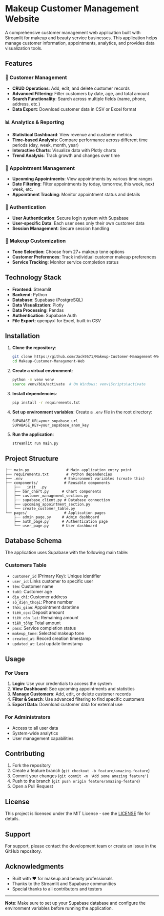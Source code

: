 # Makeup Customer Management Website

A comprehensive customer management web application built with Streamlit for makeup and beauty service businesses. This application helps manage customer information, appointments, analytics, and provides data visualization tools.

## Features

### 🎯 Customer Management
- **CRUD Operations**: Add, edit, and delete customer records
- **Advanced Filtering**: Filter customers by date, age, and total amount
- **Search Functionality**: Search across multiple fields (name, phone, address, etc.)
- **Data Export**: Download customer data in CSV or Excel format

### 📊 Analytics & Reporting
- **Statistical Dashboard**: View revenue and customer metrics
- **Time-based Analysis**: Compare performance across different time periods (day, week, month, year)
- **Interactive Charts**: Visualize data with Plotly charts
- **Trend Analysis**: Track growth and changes over time

### 📅 Appointment Management
- **Upcoming Appointments**: View appointments by various time ranges
- **Date Filtering**: Filter appointments by today, tomorrow, this week, next week, etc.
- **Appointment Tracking**: Monitor appointment status and details

### 🔐 Authentication
- **User Authentication**: Secure login system with Supabase
- **User-specific Data**: Each user sees only their own customer data
- **Session Management**: Secure session handling

### 💄 Makeup Customization
- **Tone Selection**: Choose from 27+ makeup tone options
- **Customer Preferences**: Track individual customer makeup preferences
- **Service Tracking**: Monitor service completion status

## Technology Stack

- **Frontend**: Streamlit
- **Backend**: Python
- **Database**: Supabase (PostgreSQL)
- **Data Visualization**: Plotly
- **Data Processing**: Pandas
- **Authentication**: Supabase Auth
- **File Export**: openpyxl for Excel, built-in CSV

## Installation

1. **Clone the repository**:
   ```bash
   git clone https://github.com/Jack9671/Makeup-Customer-Management-Web.git
   cd Makeup-Customer-Management-Web
   ```

2. **Create a virtual environment**:
   ```bash
   python -m venv venv
   source venv/bin/activate  # On Windows: venv\Scripts\activate
   ```

3. **Install dependencies**:
   ```bash
   pip install -r requirements.txt
   ```

4. **Set up environment variables**:
   Create a `.env` file in the root directory:
   ```env
   SUPABASE_URL=your_supabase_url
   SUPABASE_KEY=your_supabase_anon_key
   ```

5. **Run the application**:
   ```bash
   streamlit run main.py
   ```

## Project Structure

```
├── main.py                 # Main application entry point
├── requirements.txt        # Python dependencies
├── .env                   # Environment variables (create this)
├── components/            # Reusable components
│   ├── __init__.py
│   ├── bar_chart.py      # Chart components
│   ├── customer_management_section.py
│   ├── supabase_client.py # Database connection
│   ├── upcoming_appointment_section.py
│   └── create_customer_table.py
└── pages/                 # Application pages
    ├── admin_page.py     # Admin dashboard
    ├── auth_page.py      # Authentication page
    └── user_page.py      # User dashboard
```

## Database Schema

The application uses Supabase with the following main table:

### Customers Table
- `customer_id` (Primary Key): Unique identifier
- `user_id`: Links customer to specific user
- `tên`: Customer name
- `tuổi`: Customer age
- `địa_chỉ`: Customer address
- `số_điện_thoại`: Phone number
- `thời_gian`: Appointment datetime
- `tiền_cọc`: Deposit amount
- `tiền_còn_lại`: Remaining amount
- `tiền_tổng`: Total amount
- `pass`: Service completion status
- `makeup_tone`: Selected makeup tone
- `created_at`: Record creation timestamp
- `updated_at`: Last update timestamp

## Usage

### For Users
1. **Login**: Use your credentials to access the system
2. **View Dashboard**: See upcoming appointments and statistics
3. **Manage Customers**: Add, edit, or delete customer records
4. **Filter & Search**: Use advanced filtering to find specific customers
5. **Export Data**: Download customer data for external use

### For Administrators
- Access to all user data
- System-wide analytics
- User management capabilities

## Contributing

1. Fork the repository
2. Create a feature branch (`git checkout -b feature/amazing-feature`)
3. Commit your changes (`git commit -m 'Add some amazing feature'`)
4. Push to the branch (`git push origin feature/amazing-feature`)
5. Open a Pull Request

## License

This project is licensed under the MIT License - see the [LICENSE](LICENSE) file for details.

## Support

For support, please contact the development team or create an issue in the GitHub repository.

## Acknowledgments

- Built with ❤️ for makeup and beauty professionals
- Thanks to the Streamlit and Supabase communities
- Special thanks to all contributors and testers

---

**Note**: Make sure to set up your Supabase database and configure the environment variables before running the application.
